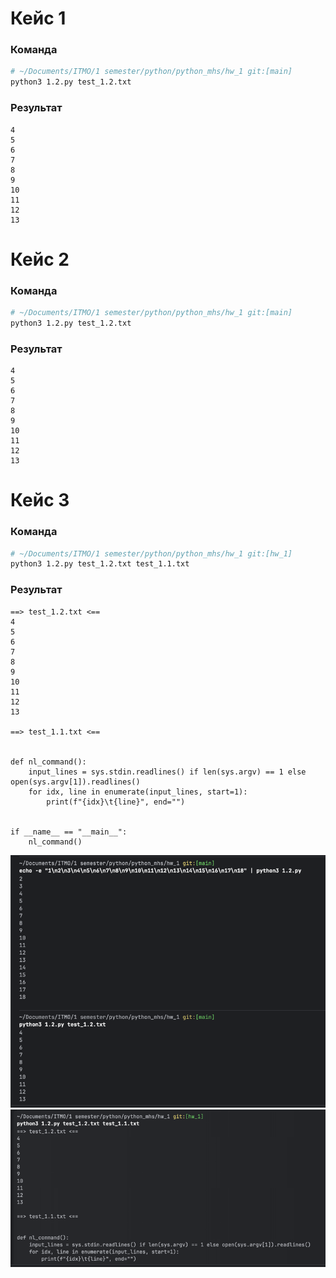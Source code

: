 # Кейс 1

### Команда
```bash
# ~/Documents/ITMO/1 semester/python/python_mhs/hw_1 git:[main]
python3 1.2.py test_1.2.txt
```

### Результат
```
4
5
6
7
8
9
10
11
12
13
```

# Кейс 2

### Команда
```bash
# ~/Documents/ITMO/1 semester/python/python_mhs/hw_1 git:[main]
python3 1.2.py test_1.2.txt
```

### Результат
```
4
5
6
7
8
9
10
11
12
13
```

# Кейс 3
### Команда
```bash
# ~/Documents/ITMO/1 semester/python/python_mhs/hw_1 git:[hw_1]
python3 1.2.py test_1.2.txt test_1.1.txt
```
### Результат
```
==> test_1.2.txt <==
4
5
6
7
8
9
10
11
12
13

==> test_1.1.txt <==


def nl_command():
    input_lines = sys.stdin.readlines() if len(sys.argv) == 1 else open(sys.argv[1]).readlines()
    for idx, line in enumerate(input_lines, start=1):
        print(f"{idx}\t{line}", end="")


if __name__ == "__main__":
    nl_command()
```

![Скриншот результатов 1](images/1.2.png)
![Скриншот результатов 2](images/1.2_1.png)